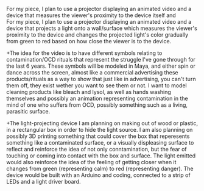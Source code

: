 For my piece, I plan to use a projector displaying an animated video and a device that measures the viewer's proximity to the device itself and  
For my piece, I plan to use a projector displaying an animated video and a device that projects a light onto a wall/surface which
measures the viewer's proximity to the device and changes the projected light's color gradually from green to red based on how close
the viewer is to the device. 

+The idea for the video is to have different symbols relating to contamination/OCD rituals that represent the struggle I've gone through
for the last 6 years. These symbols will be modeled in Maya, and either spin or dance across the screen, almost like a commercial advertising
these products/rituals as a way to show that just like in advertising, you can't turn them off, they exist wether you want to see them or not.
I want to model cleaning products like bleach and lysol, as well as hands washing themselves and possibly an animation representing contamination
in the mind of one who suffers from OCD, possibly something such as a living, parasitic surface. 

+The light-projecting device I am planning on making out of wood or plastic, in a rectangular box in order to hide the light source. I am also
planning on possibly 3D printing something that could cover the box that reperesents something like a contaminated surface, or a visually
displeasing surface to reflect and reinforce the idea of not only conntamination, but the fear of touching or coming into contact with the
box and surface. The light emitted would also reinforce the idea of the feeling of getting closer when it changes from green (representing 
calm) to red (representing danger). The device would be built with an Arduino and coding, connected to a strip of LEDs and a light driver board.
